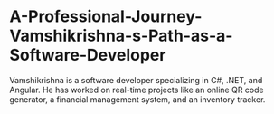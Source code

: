 # A-Professional-Journey-Vamshikrishna-s-Path-as-a-Software-Developer
Vamshikrishna is a software developer specializing in C#, .NET, and Angular. He has worked on real-time projects like an online QR code generator, a financial management system, and an inventory tracker.
